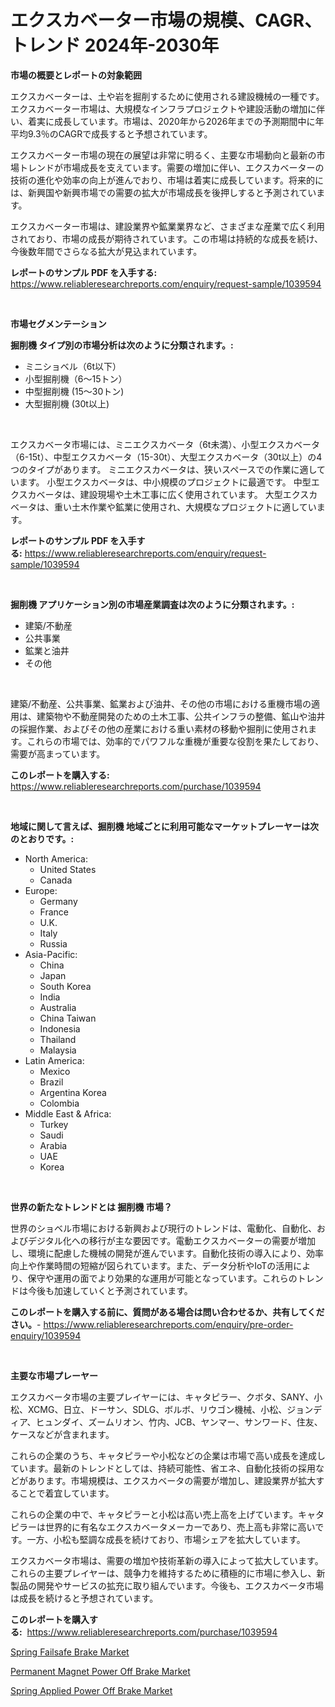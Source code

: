 <p><h1>エクスカベーター市場の規模、CAGR、トレンド 2024年-2030年</h1></p><p><strong>市場の概要とレポートの対象範囲</strong></p>
<p><p>エクスカベーターは、土や岩を掘削するために使用される建設機械の一種です。エクスカベーター市場は、大規模なインフラプロジェクトや建設活動の増加に伴い、着実に成長しています。市場は、2020年から2026年までの予測期間中に年平均9.3％のCAGRで成長すると予想されています。</p><p>エクスカベーター市場の現在の展望は非常に明るく、主要な市場動向と最新の市場トレンドが市場成長を支えています。需要の増加に伴い、エクスカベーターの技術の進化や効率の向上が進んでおり、市場は着実に成長しています。将来的には、新興国や新興市場での需要の拡大が市場成長を後押しすると予測されています。</p><p>エクスカベーター市場は、建設業界や鉱業業界など、さまざまな産業で広く利用されており、市場の成長が期待されています。この市場は持続的な成長を続け、今後数年間でさらなる拡大が見込まれています。</p></p>
<p><strong>レポートのサンプル PDF を入手する:</strong> <a href="https://www.reliableresearchreports.com/enquiry/request-sample/1039594">https://www.reliableresearchreports.com/enquiry/request-sample/1039594</a></p>
<p>&nbsp;</p>
<p><strong>市場セグメンテーション</strong></p>
<p><strong>掘削機 タイプ別の市場分析は次のように分類されます。:</strong></p>
<p><ul><li>ミニショベル（6t以下）</li><li>小型掘削機（6〜15トン）</li><li>中型掘削機 (15～30トン)</li><li>大型掘削機 (30t以上)</li></ul></p>
<p>&nbsp;</p>
<p><p>エクスカベータ市場には、ミニエクスカベータ（6t未満）、小型エクスカベータ（6-15t）、中型エクスカベータ（15-30t）、大型エクスカベータ（30t以上）の4つのタイプがあります。 ミニエクスカベータは、狭いスペースでの作業に適しています。 小型エクスカベータは、中小規模のプロジェクトに最適です。 中型エクスカベータは、建設現場や土木工事に広く使用されています。 大型エクスカベータは、重い土木作業や鉱業に使用され、大規模なプロジェクトに適しています。</p></p>
<p><strong>レポートのサンプル PDF を入手する:</strong>&nbsp;<a href="https://www.reliableresearchreports.com/enquiry/request-sample/1039594">https://www.reliableresearchreports.com/enquiry/request-sample/1039594</a></p>
<p>&nbsp;</p>
<p><strong> 掘削機 アプリケーション別の市場産業調査は次のように分類されます。:</strong></p>
<p><ul><li>建築/不動産</li><li>公共事業</li><li>鉱業と油井</li><li>その他</li></ul></p>
<p>&nbsp;</p>
<p><p>建築/不動産、公共事業、鉱業および油井、その他の市場における重機市場の適用は、建築物や不動産開発のための土木工事、公共インフラの整備、鉱山や油井の採掘作業、およびその他の産業における重い素材の移動や掘削に使用されます。これらの市場では、効率的でパワフルな重機が重要な役割を果たしており、需要が高まっています。</p></p>
<p><strong>このレポートを購入する:</strong>&nbsp; <a href="https://www.reliableresearchreports.com/purchase/1039594">https://www.reliableresearchreports.com/purchase/1039594</a></p>
<p>&nbsp;</p>
<p><strong>地域に関して言えば、掘削機 地域ごとに利用可能なマーケットプレーヤーは次のとおりです。:</strong></p>
<p><ul>
    <li>
        North America:
        <ul>
            <li>United States</li>
            <li>Canada</li>
        </ul>
    </li>
    <li>
        Europe:
        <ul>
            <li>Germany</li>
            <li>France</li>
            <li>U.K.</li>
            <li>Italy</li>
            <li>Russia</li>
        </ul>
    </li>
    <li>
        Asia-Pacific:
        <ul>
            <li>China</li>
            <li>Japan</li>
            <li>South Korea</li>
            <li>India</li>
            <li>Australia</li>
            <li>China Taiwan</li>
            <li>Indonesia</li>
            <li>Thailand</li>
            <li>Malaysia</li>
        </ul>
    </li>
    <li>
        Latin America:
        <ul>
            <li>Mexico</li>
            <li>Brazil</li>
            <li>Argentina Korea</li>
            <li>Colombia</li>
        </ul>
    </li>
    <li>
        Middle East & Africa:
        <ul>
            <li>Turkey</li>
            <li>Saudi</li>
            <li>Arabia</li>
            <li>UAE</li>
            <li>Korea</li>
        </ul>
    </li>
    </ul></p>
<p>&nbsp;</p>
<p><strong>世界の新たなトレンドとは 掘削機 市場？</strong></p>
<p><p>世界のショベル市場における新興および現行のトレンドは、電動化、自動化、およびデジタル化への移行が主な要因です。電動エクスカベーターの需要が増加し、環境に配慮した機械の開発が進んでいます。自動化技術の導入により、効率向上や作業時間の短縮が図られています。また、データ分析やIoTの活用により、保守や運用の面でより効果的な運用が可能となっています。これらのトレンドは今後も加速していくと予測されています。</p></p>
<p><strong>このレポートを購入する前に、質問がある場合は問い合わせるか、共有してください。</strong>- <a href="https://www.reliableresearchreports.com/enquiry/pre-order-enquiry/1039594">https://www.reliableresearchreports.com/enquiry/pre-order-enquiry/1039594</a></p>
<p>&nbsp;</p>
<p><strong>主要な市場プレーヤー</strong></p>
<p><p>エクスカベータ市場の主要プレイヤーには、キャタピラー、クボタ、SANY、小松、XCMG、日立、ドーサン、SDLG、ボルボ、リウゴン機械、小松、ジョンディア、ヒュンダイ、ズームリオン、竹内、JCB、ヤンマー、サンワード、住友、ケースなどが含まれます。</p><p>これらの企業のうち、キャタピラーや小松などの企業は市場で高い成長を達成しています。最新のトレンドとしては、持続可能性、省エネ、自動化技術の採用などがあります。市場規模は、エクスカベータの需要が増加し、建設業界が拡大することで着宜しています。</p><p>これらの企業の中で、キャタピラーと小松は高い売上高を上げています。キャタピラーは世界的に有名なエクスカベータメーカーであり、売上高も非常に高いです。一方、小松も堅調な成長を続けており、市場シェアを拡大しています。</p><p>エクスカベータ市場は、需要の増加や技術革新の導入によって拡大しています。これらの主要プレイヤーは、競争力を維持するために積極的に市場に参入し、新製品の開発やサービスの拡充に取り組んでいます。今後も、エクスカベータ市場は成長を続けると予想されています。</p></p>
<p><strong>このレポートを購入する:</strong>&nbsp;&nbsp;<a href="https://www.reliableresearchreports.com/purchase/1039594">https://www.reliableresearchreports.com/purchase/1039594</a></p>
<p><p><a href="https://view.publitas.com/reportprime-1/global-spring-failsafe-brake-market-by-types-applications-and-major-players-with-regional-growth-rate-analysis-and-development-situation-from-2023-to-2030/">Spring Failsafe Brake Market</a></p><p><a href="https://view.publitas.com/reportprime-1/permanent-magnet-power-off-brake-market-research-report-forecasted-for-period-from-2023-2030-by-market-type-market-application-and-region/">Permanent Magnet Power Off Brake Market</a></p><p><a href="https://view.publitas.com/reportprime-1/spring-applied-power-off-brake-market-offers-provide-insightful-data-for-the-time-period-from-2023-to-2030-and-also-provide-analysis-based-on-application-type-and-region/">Spring Applied Power Off Brake Market</a></p></p>